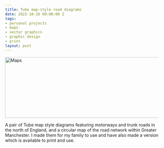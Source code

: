 ```yaml
---
title: Tube map-style road diagrams
date: 2022-10-26 00:00:00 Z
tags:
- personal projects
- maps
- vector graphics
- graphic design
- print
layout: post
---
```


<img src="https://bradleysans.uk/projects/maps/map.png" height="200px" width="600px" alt="Maps" class="featureImage">
                    <p>A pair of Tube map style diagrams featuring motorways and trunk roads in the north of England, and a circular map of the road network within Greater Manchester. I made them for my family to use and have also made a version which is available to print and use.</p>
